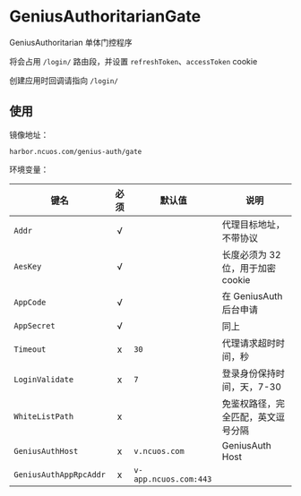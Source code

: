 # GeniusAuthoritarianGate

GeniusAuthoritarian 单体门控程序

将会占用 `/login/` 路由段，并设置 `refreshToken`、`accessToken` cookie

创建应用时回调请指向 `/login/`

## 使用

镜像地址：

`harbor.ncuos.com/genius-auth/gate`

环境变量：

| 键名                     | 必须 | 默认值                   | 说明                     |
|------------------------|:--:|-----------------------|------------------------|
| `Addr`                 | √  |                       | 代理目标地址，不带协议            |
| `AesKey`               | √  |                       | 长度必须为 32 位，用于加密 cookie |
| `AppCode`              | √  |                       | 在 GeniusAuth 后台申请      |
| `AppSecret`            | √  |                       | 同上                     |
| `Timeout`              | x  | `30`                  | 代理请求超时时间，秒             |
| `LoginValidate`        | x  | `7`                   | 登录身份保持时间，天，7-30        |
| `WhiteListPath`        | x  |                       | 免鉴权路径，完全匹配，英文逗号分隔      |
| `GeniusAuthHost`       | x  | `v.ncuos.com`         | GeniusAuth Host        |
| `GeniusAuthAppRpcAddr` | x  | `v-app.ncuos.com:443` |                        |
